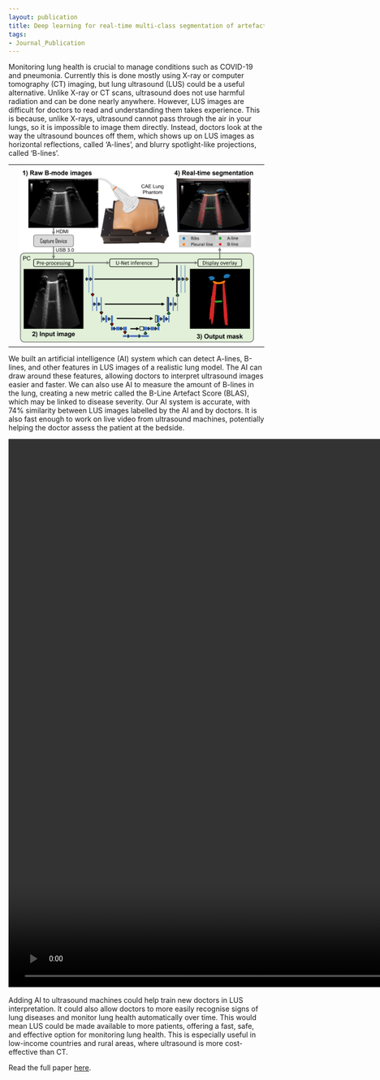 ```yaml
---
layout: publication
title: Deep learning for real-time multi-class segmentation of artefacts in lung ultrasound - Lewis Howell 2024
tags:
- Journal_Publication
---
```


Monitoring lung health is crucial to manage conditions such as COVID-19 and pneumonia. Currently this is done mostly using X-ray or computer tomography (CT) imaging, but lung ultrasound (LUS) could be a useful alternative. Unlike X-ray or CT scans, ultrasound does not use harmful radiation and can be done nearly anywhere.
However, LUS images are difficult for doctors to read and understanding them takes experience. This is because, unlike X-rays, ultrasound cannot pass through the air in your lungs, so it is impossible to image them directly. Instead, doctors look at the way the ultrasound bounces off them, which shows up on LUS images as horizontal reflections, called ‘A-lines’, and blurry spotlight-like projections, called ‘B-lines’. 

<table>
  <tr>
    <th><img src="/images/Lewis_Howell_TOC_fig.png" style="max-width: 95%;" /></th>
  </tr>
</table>

We built an artificial intelligence (AI) system which can detect A-lines, B-lines, and other features in LUS images of a realistic lung model. The AI can draw around these features, allowing doctors to interpret ultrasound images easier and faster. We can also use AI to measure the amount of B-lines in the lung, creating a new metric called the B-Line Artefact Score (BLAS), which may be linked to disease severity. 
Our AI system is accurate, with 74% similarity between LUS images labelled by the AI and by doctors. It is also fast enough to work on live video from ultrasound machines, potentially helping the doctor assess the patient at the bedside. 

<video width="1920" height="1080" controls>
  <source src="Lewis_Howell_live_us_segmentation.mp4" type="video/mp4">
Your browser does not support the video tag.
</video> 

Adding AI to ultrasound machines could help train new doctors in LUS interpretation. It could also allow doctors to more easily recognise signs of lung diseases and monitor lung health automatically over time. This would mean LUS could be made available to more patients, offering a fast, safe, and effective option for monitoring lung health. This is especially useful in low-income countries and rural areas, where ultrasound is more cost-effective than CT. 

Read the full paper [here](https://www.sciencedirect.com/science/article/pii/S0041624X24000131).
